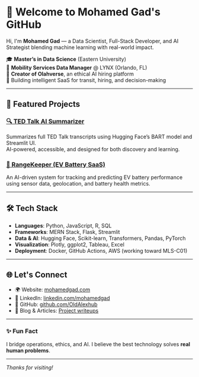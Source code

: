 # 👋 Welcome to Mohamed Gad's GitHub

Hi, I'm **Mohamed Gad** — a Data Scientist, Full-Stack Developer, and AI Strategist blending machine learning with real-world impact.

🎓 **Master’s in Data Science** (Eastern University)  
💼 **Mobility Services Data Manager** @ LYNX (Orlando, FL)  
🧠 **Creator of Olahverse**, an ethical AI hiring platform  
🔌 Building intelligent SaaS for transit, hiring, and decision-making

---

## 🚀 Featured Projects

### [🔍 TED Talk AI Summarizer](https://www.mohamedgad.com/projects/6860ca1b017b81b8aa42ee90)
Summarizes full TED Talk transcripts using Hugging Face’s BART model and Streamlit UI.  
AI-powered, accessible, and designed for both discovery and learning.

### [🔋 RangeKeeper (EV Battery SaaS)](https://www.mohamedgad.com/projects/684f1858136ea05f0f7e56a7)
An AI-driven system for tracking and predicting EV battery performance using sensor data, geolocation, and battery health metrics.

---

## 🛠 Tech Stack

- **Languages**: Python, JavaScript, R, SQL  
- **Frameworks**: MERN Stack, Flask, Streamlit  
- **Data & AI**: Hugging Face, Scikit-learn, Transformers, Pandas, PyTorch  
- **Visualization**: Plotly, ggplot2, Tableau, Excel  
- **Deployment**: Docker, GitHub Actions, AWS (working toward MLS-C01)

---

## 🌐 Let's Connect

- 🌍 Website: [mohamedgad.com](https://www.mohamedgad.com)  
- 🧠 LinkedIn: [linkedin.com/mohamedgad](https://www.linkedin.com/in/mohamed-gad-6b286b1b6/)
- 🐍 GitHub: [github.com/OldAlexhub](https://github.com/OldAlexhub)  
- 🧾 Blog & Articles: [Project writeups](https://www.mohamedgad.com/projects)

---

### ✨ Fun Fact

I bridge operations, ethics, and AI. I believe the best technology solves **real human problems**.

---

_Thanks for visiting!_

